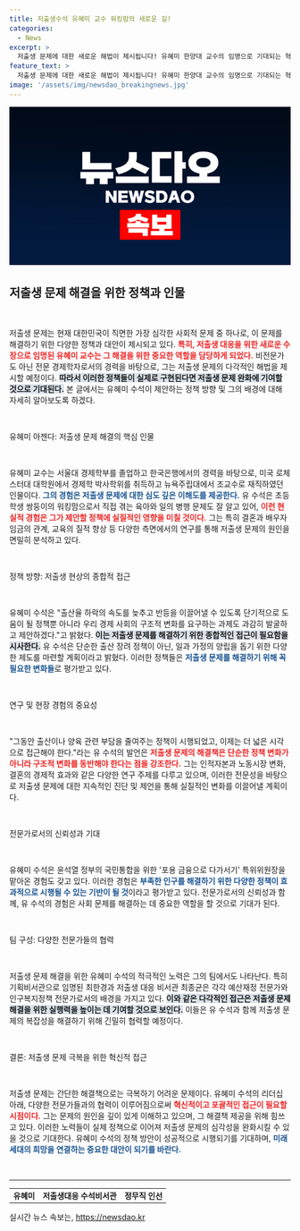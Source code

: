 ```yaml
---
title: 저출생수석 유혜미 교수 워킹맘의 새로운 길!
categories:
  - News
excerpt: >
  저출생 문제에 대한 새로운 해법이 제시됩니다! 유혜미 한양대 교수의 임명으로 기대되는 혁신적 정책과 구조적 변화, 출산율 반등을 위한 특별한 전략이 주목받고 있습니다.
feature_text: >
  저출생 문제에 대한 새로운 해법이 제시됩니다! 유혜미 한양대 교수의 임명으로 기대되는 혁신적 정책과 구조적 변화, 출산율 반등을 위한 특별한 전략이 주목받고 있습니다.
image: '/assets/img/newsdao_breakingnews.jpg'
---
```


<p><img src="/assets/img/newsdao_breakingnews.jpg" alt="koreaapp 속보" /></p>

<h2 data-ke-size="size26">저출생 문제 해결을 위한 정책과 인물</h2>

<p data-ke-size="size16">&nbsp;</p>

<p>저출생 문제는 현재 대한민국이 직면한 가장 심각한 사회적 문제 중 하나로, 이 문제를 해결하기 위한 다양한 정책과 대안이 제시되고 있다. <b><span style="color: #ee2323;">특히, 저출생 대응을 위한 새로운 수장으로 임명된 유혜미 교수는 그 해결을 위한 중요한 역할을 담당하게 되었다.</span></b> 비전문가도 아닌 전문 경제학자로서의 경력을 바탕으로, 그는 저출생 문제의 다각적인 해법을 제시할 예정이다. <b><span style="background-color: #21538527;">따라서 이러한 정책들이 실제로 구현된다면 저출생 문제 완화에 기여할 것으로 기대된다.</span></b> 본 글에서는 유혜미 수석이 제안하는 정책 방향 및 그의 배경에 대해 자세히 알아보도록 하겠다.</p>

<p data-ke-size="size16">&nbsp;</p>

<p>유혜미 아젠다: 저출생 문제 해결의 핵심 인물</p>

<p data-ke-size="size16">&nbsp;</p>

<p>유혜미 교수는 서울대 경제학부를 졸업하고 한국은행에서의 경력을 바탕으로, 미국 로체스터대 대학원에서 경제학 박사학위를 취득하고 뉴욕주립대에서 조교수로 재직하였던 인물이다. <b><span style="color: #1a5490;">그의 경험은 저출생 문제에 대한 심도 깊은 이해도를 제공한다.</span></b> 유 수석은 초등학생 쌍둥이의 워킹맘으로서 직접 겪는 육아와 일의 병행 문제도 잘 알고 있어, <b><span style="color: #ee2323;">이런 현실적 경험은 그가 제안할 정책에 실질적인 영향을 미칠 것이다.</span></b> 그는 특히 결혼과 배우자 임금의 관계, 교육의 질적 향상 등 다양한 측면에서의 연구를 통해 저출생 문제의 원인을 면밀히 분석하고 있다.</p>

<p data-ke-size="size16">&nbsp;</p>

<p>정책 방향: 저출생 현상의 종합적 접근</p>

<p data-ke-size="size16">&nbsp;</p>

<p>유혜미 수석은 "출산율 하락의 속도를 늦추고 반등을 이끌어낼 수 있도록 단기적으로 도움이 될 정책뿐 아니라 우리 경제 사회의 구조적 변화를 요구하는 과제도 과감히 발굴하고 제안하겠다."고 밝혔다. <b><span style="background-color: #21538527;">이는 저출생 문제를 해결하기 위한 종합적인 접근이 필요함을 시사한다.</span></b> 유 수석은 단순한 출산 장려 정책이 아닌, 일과 가정의 양립을 돕기 위한 다양한 제도를 마련할 계획이라고 밝혔다. 이러한 정책들은 <b><span style="color: #1a5490;">저출생 문제를 해결하기 위해 꼭 필요한 변화들</span></b>로 평가받고 있다.</p>

<p data-ke-size="size16">&nbsp;</p>

<p>연구 및 현장 경험의 중요성</p>

<p data-ke-size="size16">&nbsp;</p>

<p>"그동안 출산이나 양육 관련 부담을 줄여주는 정책이 시행되었고, 이제는 더 넓은 시각으로 접근해야 한다."라는 유 수석의 발언은 <b><span style="color: #ee2323;">저출생 문제의 해결책은 단순한 정책 변화가 아니라 구조적 변화를 동반해야 한다는 점을 강조한다.</span></b> 그는 인적자본과 노동시장 변화, 결혼의 경제적 효과와 같은 다양한 연구 주제를 다루고 있으며, 이러한 전문성을 바탕으로 저출생 문제에 대한 지속적인 진단 및 제언을 통해 실질적인 변화를 이끌어낼 계획이다.</p>

<p data-ke-size="size16">&nbsp;</p>

<p>전문가로서의 신뢰성과 기대</p>

<p data-ke-size="size16">&nbsp;</p>

<p>유혜미 수석은 윤석열 정부의 국민통합을 위한 '포용 금융으로 다가서기' 특위위원장을 맡아온 경험도 갖고 있다. 이러한 경험은 <b><span style="color: #1a5490;">부족한 인구를 해결하기 위한 다양한 정책이 효과적으로 시행될 수 있는 기반이 될 것</span></b>이라고 평가받고 있다. 전문가로서의 신뢰성과 함께, 유 수석의 경험은 사회 문제를 해결하는 데 중요한 역할을 할 것으로 기대가 된다.</p>

<p data-ke-size="size16">&nbsp;</p>

<p>팀 구성: 다양한 전문가들의 협력</p>

<p data-ke-size="size16">&nbsp;</p>

<p>저출생 문제 해결을 위한 유혜미 수석의 적극적인 노력은 그의 팀에서도 나타난다. 특히 기획비서관으로 임명된 최한경과 저출생 대응 비서관 최종균은 각각 예산재정 전문가와 인구복지정책 전문가로서의 배경을 가지고 있다. <b><span style="background-color: #21538527;">이와 같은 다각적인 접근은 저출생 문제 해결을 위한 실행력을 높이는 데 기여할 것으로 보인다.</span></b> 이들은 유 수석과 함께 저출생 문제의 복잡성을 해결하기 위해 긴밀히 협력할 예정이다.</p>

<p data-ke-size="size16">&nbsp;</p>

<p>결론: 저출생 문제 극복을 위한 혁신적 접근</p>

<p data-ke-size="size16">&nbsp;</p>

<p>저출생 문제는 간단한 해결책으로는 극복하기 어려운 문제이다. 유혜미 수석의 리더십 아래, 다양한 전문가들과의 협력이 이루어짐으로써 <b><span style="color: #ee2323;">혁신적이고 포괄적인 접근이 필요할 시점이다.</span></b> 그는 문제의 원인을 깊이 있게 이해하고 있으며, 그 해결책 제공을 위해 힘쓰고 있다. 이러한 노력들이 실제 정책으로 이어져 저출생 문제의 심각성을 완화시킬 수 있을 것으로 기대한다. 유혜미 수석의 정책 방안이 성공적으로 시행되기를 기대하며, <b><span style="color: #1a5490;">미래 세대의 희망을 연결하는 중요한 대안이 되기를 바란다.</span></b></p>

<p data-ke-size="size16">&nbsp;</p>

<hr>

<table style="border-collapse: collapse; width: 100%;">
<tr>
<td style="text-align: center; height: 17px;"><b>유혜미</b></td>
<td style="text-align: center; height: 17px;"><b>저출생대응 수석비서관</b></td>
<td style="text-align: center; height: 17px;"><b>정무직 인선</b></td>
</tr>
</table>
실시간 뉴스 속보는, <a href="https://newsdao.kr" rel="dofollow">https://newsdao.kr</a>


